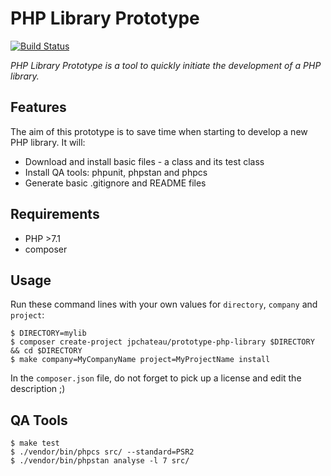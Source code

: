 # PHP Library Prototype

[![Build Status](https://travis-ci.org/jpchateau/php-prototype-library.svg?branch=master)](https://travis-ci.org/jpchateau/php-prototype-library)

*PHP Library Prototype is a tool to quickly initiate the development of a PHP library.*

## Features

The aim of this prototype is to save time when starting to develop a new PHP library.
It will:
* Download and install basic files - a class and its test class
* Install QA tools: phpunit, phpstan and phpcs
* Generate basic .gitignore and README files

## Requirements

* PHP >7.1
* composer

## Usage

Run these command lines with your own values for `directory`, `company` and `project`:

```shell
$ DIRECTORY=mylib
$ composer create-project jpchateau/prototype-php-library $DIRECTORY && cd $DIRECTORY
$ make company=MyCompanyName project=MyProjectName install
```

In the `composer.json` file, do not forget to pick up a license and edit the description ;)

## QA Tools

```shell
$ make test
$ ./vendor/bin/phpcs src/ --standard=PSR2
$ ./vendor/bin/phpstan analyse -l 7 src/
```